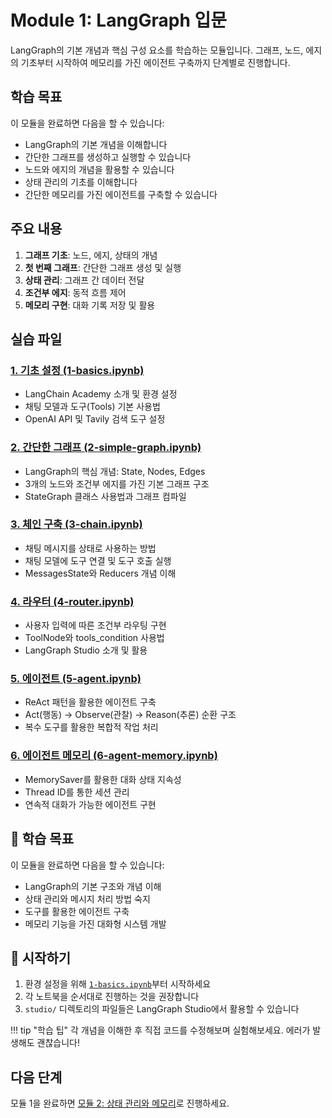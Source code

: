 # Module 1: LangGraph 입문

LangGraph의 기본 개념과 핵심 구성 요소를 학습하는 모듈입니다. 그래프, 노드, 에지의 기초부터 시작하여 메모리를 가진 에이전트 구축까지 단계별로 진행합니다.

## 학습 목표

이 모듈을 완료하면 다음을 할 수 있습니다:

- LangGraph의 기본 개념을 이해합니다
- 간단한 그래프를 생성하고 실행할 수 있습니다
- 노드와 에지의 개념을 활용할 수 있습니다
- 상태 관리의 기초를 이해합니다
- 간단한 메모리를 가진 에이전트를 구축할 수 있습니다

## 주요 내용

1. **그래프 기초**: 노드, 에지, 상태의 개념
2. **첫 번째 그래프**: 간단한 그래프 생성 및 실행
3. **상태 관리**: 그래프 간 데이터 전달
4. **조건부 에지**: 동적 흐름 제어
5. **메모리 구현**: 대화 기록 저장 및 활용

## 실습 파일

### [1. 기초 설정 (1-basics.ipynb)](1-basics.ipynb)

- LangChain Academy 소개 및 환경 설정
- 채팅 모델과 도구(Tools) 기본 사용법
- OpenAI API 및 Tavily 검색 도구 설정

### [2. 간단한 그래프 (2-simple-graph.ipynb)](2-simple-graph.ipynb)

- LangGraph의 핵심 개념: State, Nodes, Edges
- 3개의 노드와 조건부 에지를 가진 기본 그래프 구조
- StateGraph 클래스 사용법과 그래프 컴파일

### [3. 체인 구축 (3-chain.ipynb)](3-chain.ipynb)

- 채팅 메시지를 상태로 사용하는 방법
- 채팅 모델에 도구 연결 및 도구 호출 실행
- MessagesState와 Reducers 개념 이해

### [4. 라우터 (4-router.ipynb)](4-router.ipynb)

- 사용자 입력에 따른 조건부 라우팅 구현
- ToolNode와 tools_condition 사용법
- LangGraph Studio 소개 및 활용

### [5. 에이전트 (5-agent.ipynb)](5-agent.ipynb)

- ReAct 패턴을 활용한 에이전트 구축
- Act(행동) → Observe(관찰) → Reason(추론) 순환 구조
- 복수 도구를 활용한 복합적 작업 처리

### [6. 에이전트 메모리 (6-agent-memory.ipynb)](6-agent-memory.ipynb)

- MemorySaver를 활용한 대화 상태 지속성
- Thread ID를 통한 세션 관리
- 연속적 대화가 가능한 에이전트 구현

## 🎯 학습 목표

이 모듈을 완료하면 다음을 할 수 있습니다:

- LangGraph의 기본 구조와 개념 이해
- 상태 관리와 메시지 처리 방법 숙지
- 도구를 활용한 에이전트 구축
- 메모리 기능을 가진 대화형 시스템 개발

## 🚀 시작하기

1. 환경 설정을 위해 [`1-basics.ipynb`](1-basics.ipynb)부터 시작하세요
2. 각 노트북을 순서대로 진행하는 것을 권장합니다
3. `studio/` 디렉토리의 파일들은 LangGraph Studio에서 활용할 수 있습니다

!!! tip "학습 팁"
    각 개념을 이해한 후 직접 코드를 수정해보며 실험해보세요. 에러가 발생해도 괜찮습니다!

## 다음 단계

모듈 1을 완료하면 [모듈 2: 상태 관리와 메모리](../module-2/README.md)로 진행하세요.
